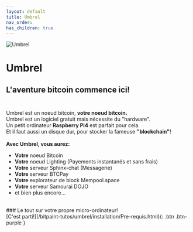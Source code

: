 ```yaml
---
layout: default
title: Umbrel
nav_order: 
has_children: true
---
```


![Umbrel](https://getumbrel.com/images/umbrel-logo.svg "Umbrel") 
# Umbrel
## L'aventure bitcoin commence ici!  <br><br>
Umbrel est un noeud bitcoin, **votre noeud bitcoin.** <br>
Umbrel est un logiciel gratuit mais nécessite du "hardware".<br>
Un petit ordinateur **Raspberry Pi4** est parfait pour cela. <br>
Et il faut aussi un disque dur, pour stocker la fameuse **"blockchain"**!  <br>
<br>
**Avec Umbrel, vous aurez:**
<br>
- **Votre** noeud Bitcoin
- **Votre** noeud Lighting (Payements instantanés et sans frais)
- **Votre** serveur Sphinx-chat (Messagerie)
- **Votre** serveur BTCPay
- **Votre** explorateur de block Mempool.space 
- **Votre** serveur Samourai DOJO
- et bien plus encore...
<br>
### Le tout sur votre propre micro-ordinateur!
<br>

<span class="fs-8">
 [C'est parti!](/bitpaint-tutos/umbrel/installation/Pre-requis.html){: .btn .btn-purple }

</span>